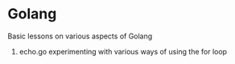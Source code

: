 # Golang
Basic lessons on various aspects of Golang
1. echo.go experimenting with various ways of using the for loop
